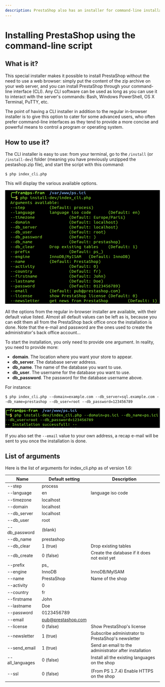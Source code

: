```yaml
---
description: PrestaShop also has an installer for command-line installations.
---
```


# Installing PrestaShop using the command-line script

## What is it? <a href="#installingprestashopusingthecommand-linescript-whatitis" id="installingprestashopusingthecommand-linescript-whatitis"></a>

This special installer makes it possible to install PrestaShop without the need to use a web browser: simply put the content of the zip archive on your web server, and you can install PrestaShop through your command-line interface (CLI). Any CLI software can be used as long as you can use it to interact with the server's commands: Bash, Windows PowerShell, OS X Terminal, PuTTY, etc.

The point of having a CLI installer in addition to the regular in-browser installer is to give this option to cater for some advanced users, who often prefer command-line interfaces as they tend to provide a more concise and powerful means to control a program or operating system.

## How to use it? <a href="#installingprestashopusingthecommand-linescript-howtouseit" id="installingprestashopusingthecommand-linescript-howtouseit"></a>

The CLI installer is easy to use: from your terminal, go to the `/install` (or `/install-dev`) folder (meaning you have previously unzipped the pestashop.zip file), and start the script with this command:

```
$ php index_cli.php
```

This will display the various available options.

![](<../.gitbook/assets/54264260 (1) (3).png>)

All the options from the regular in-browser installer are available, with their default value listed. Almost all default values can be left as is, because you can edit them all from the PrestaShop back office once the installation is done. Note that the e-mail and password are the ones used to create the administrator's back office account...

To start the installation, you only need to provide one argument. In reality, you need to provide more:

* **domain**. The location where you want your store to appear.
* **db\_server**. The database server address.
* **db\_name**. The name of the database you want to use.
* **db\_user**. The username for the database you want to use.
* **db\_password**. The password for the database username above.

For instance:

```
$ php index_cli.php --domain=example.com --db_server=sql.example.com --db_name=prestashop --db_user=root --db_password=123456789
```

![](<../.gitbook/assets/53641264 (4).png>)

If you also set the `--email` value to your own address, a recap e-mail will be sent to you once the installation is done.

## List of arguments <a href="#installingprestashopusingthecommand-linescript-listofarguments" id="installingprestashopusingthecommand-linescript-listofarguments"></a>

Here is the list of arguments for index\_cli.php as of version 1.6:

| Name             | Default setting                                 | Description                                           |
| ---------------- | ----------------------------------------------- | ----------------------------------------------------- |
| --step           | process                                         |                                                       |
| --language       | en                                              | language iso code                                     |
| --timezone       | localhost                                       |                                                       |
| --domain         | localhost                                       |                                                       |
| --db\_server     | localhost                                       |                                                       |
| --db\_user       | root                                            |                                                       |
| --db\_password   | (blank)                                         |                                                       |
| --db\_name       | prestashop                                      |                                                       |
| --db\_clear      | 1 (true)                                        | Drop existing tables                                  |
| --db\_create     | 0 (false)                                       | Create the database if it does not exist yet          |
| --prefix         | ps\_                                            |                                                       |
| --engine         | InnoDB                                          | InnoDB/MyISAM                                         |
| --name           | PrestaShop                                      | Name of the shop                                      |
| --activity       | 0                                               |                                                       |
| --country        | fr                                              |                                                       |
| --firstname      | John                                            |                                                       |
| --lastname       | Doe                                             |                                                       |
| --password       | 0123456789                                      |                                                       |
| --email          | [pub@prestashop.com](mailto:pub@prestashop.com) |                                                       |
| --license        | 0 (false)                                       | Show PrestaShop's license                             |
| --newsletter     | 1 (true)                                        | Subscribe administrator to PrestaShop's newsletter    |
| --send\_email    | 1 (true)                                        | Send an email to the administrator after installation |
| --all\_languages | 0 (false)                                       | Install all the existing languages on the shop        |
| <p>--ssl<br></p> | 0 (false)                                       | (From PS 1.7.4) Enable HTTPS on the shop              |
